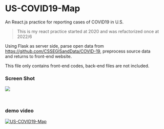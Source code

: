 # US-COVID19-Map
An React.js practice for reporting cases of COVID19 in U.S.

> This is my react practice started at 2020 and was refactorized once at 2022/6 

Using Flask as server side, parse open data from https://github.com/CSSEGISandData/COVID-19, preprocess source data and returns to front-end website.

This file only contains front-end codes, back-end files are not included. 

### Screen Shot
![](https://i.imgur.com/N3L1uDz.png)

<br />

### demo video
[![US-COVID19-Map](https://res.cloudinary.com/marcomontalbano/image/upload/v1586592763/video_to_markdown/images/google-drive--1AX6N4ySLUVZ8ilsu3raUl7DcLdytztAR-c05b58ac6eb4c4700831b2b3070cd403.jpg)](https://drive.google.com/file/d/1AX6N4ySLUVZ8ilsu3raUl7DcLdytztAR/view?usp=sharing "US-COVID19-Map")

